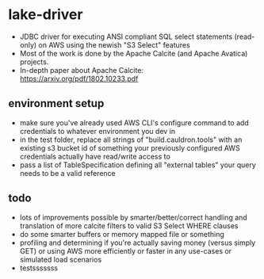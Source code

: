 # lake-driver
* JDBC driver for executing ANSI compliant SQL select statements (read-only) on AWS using the newish "S3 Select" features
* Most of the work is done by the Apache Calcite (and Apache Avatica) projects.
* In-depth paper about Apache Calcite: https://arxiv.org/pdf/1802.10233.pdf

## environment setup
* make sure you've already used AWS CLI's configure command to add credentials to whatever environment you dev in
* in the test folder, replace all strings of "build.cauldron.tools" with an existing s3 bucket id of something your previously configured AWS credentials actually have read/write access to
* pass a list of TableSpecification defining all "external tables" your query needs to be a valid reference

## todo
* lots of improvements possible by smarter/better/correct handling and translation of more calcite filters to valid S3 Select WHERE clauses
* do some smarter buffers or memory mapped file or something
* profiling and determining if you're actually saving money (versus simply GET) or using AWS more efficiently or faster in any use-cases or simulated load scenarios
* testsssssss
